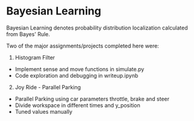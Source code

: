 # Bayesian Learning
Bayesian Learning denotes probability distribution localization calculated from Bayes' Rule.

Two of the major assignments/projects completed here were:
1. Histogram Filter
- Implement sense and move functions in simulate.py
- Code exploration and debugging in writeup.ipynb

2. Joy Ride - Parallel Parking 
- Parallel Parking using car parameters throttle, brake and steer
- Divide workspace in different times and y_position
- Tuned values manually
